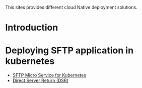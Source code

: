This sites provides different cloud Native deployment solutions. 
# Introduction
 # Deploying SFTP application in kubernetes
+ [SFTP Micro Service for Kubernetes](sftp/README.md)
+ [Direct Server Return (DSR)](dsr/README.md)

